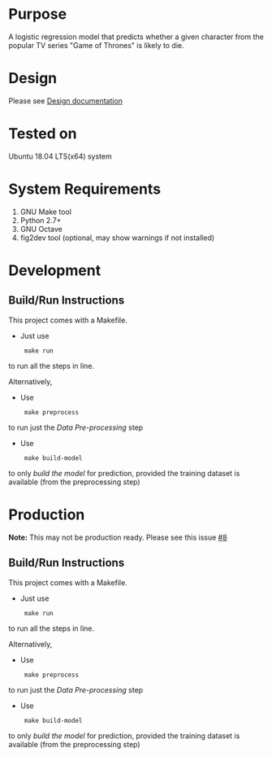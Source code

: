 # Purpose
A logistic regression model that predicts whether a given character from the popular TV series "Game of Thrones" is likely to die.

# Design
Please see [Design documentation](docs/DESIGN.md)

# Tested on
Ubuntu 18.04 LTS(x64) system

# System Requirements
1. GNU Make tool
2. Python 2.7+
3. GNU Octave
4. fig2dev tool (optional, may show warnings if not installed)

# Development

## Build/Run Instructions
This project comes with a Makefile.

 - Just use

 		make run

to run all the steps in line.

Alternatively, 
 - Use

		make preprocess

to run just the *Data Pre-processing* step

 - Use

		make build-model

to only *build the model* for prediction, provided the training dataset is available (from the preprocessing step)

# Production
**Note:** This may not be production ready. Please see this issue [#8](https://github.com/fossterer/game-of-thrones-death-predictor/issues/8)

## Build/Run Instructions
This project comes with a Makefile.

 - Just use

 		make run

to run all the steps in line.

Alternatively, 
 - Use

		make preprocess

to run just the *Data Pre-processing* step

 - Use

		make build-model

to only *build the model* for prediction, provided the training dataset is available (from the preprocessing step)
